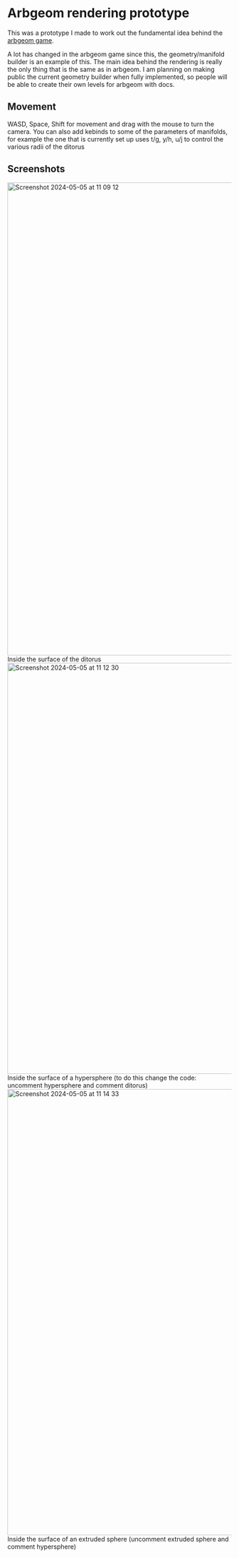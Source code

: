 # Arbgeom rendering prototype
This was a prototype I made to work out the fundamental idea behind the [arbgeom game](https://tomwol.itch.io/arbgeom).

A lot has changed in the arbgeom game since this, the geometry/manifold builder is an example of this.  The main idea behind the rendering is really the only thing that is the same as in arbgeom.  I am planning on making public the current geometry builder when fully implemented, so people will be able to create their own levels for arbgeom with docs.

## Movement
WASD, Space, Shift for movement and drag with the mouse to turn the camera.
You can also add kebinds to some of the parameters of manifolds, for example the one that is currently set up uses t/g, y/h, u/j to control the various radii of the ditorus

## Screenshots
<img width="1063" alt="Screenshot 2024-05-05 at 11 09 12" src="https://github.com/TomjWolcott/arbgeom_rs/assets/134332655/cb6f8d05-582a-4f2e-8cb8-c7433888e160">
Inside the surface of the ditorus



<img width="924" alt="Screenshot 2024-05-05 at 11 12 30" src="https://github.com/TomjWolcott/arbgeom_rs/assets/134332655/2ccf87d5-7f63-4624-8789-5ae3b7cea411">
Inside the surface of a hypersphere (to do this change the code: uncomment hypersphere and comment ditorus)



<img width="1003" alt="Screenshot 2024-05-05 at 11 14 33" src="https://github.com/TomjWolcott/arbgeom_rs/assets/134332655/a903c6fb-0e0d-4c29-b25b-0f7b7b1f1766">
Inside the surface of an extruded sphere (uncomment extruded sphere and comment hypersphere)
